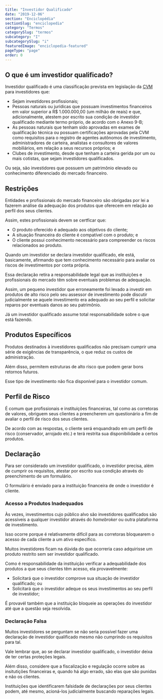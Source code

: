 ```yaml
---
title: "Investidor Qualificado"
date: "2019-12-06"
section: "Enciclopédia"
sectionSlug: "enciclopedia"
category: "Termos"
categorySlug: "termos"
subcategory: "I"
subcategorySlug: "i"
featuredImage: "enciclopedia-featured"
pageType: "page"
order: 0
---
```


## O que é um investidor qualificado?

Investidor qualificado é uma classificação prevista em legislação da [CVM](http://www.cvm.gov.br/legislacao/instrucoes/inst539.html) para investidores que:

- Sejam investidores profissionais;
- Pessoas naturais ou jurídicas que possuam investimentos financeiros em valor superior a R$ 1.000.000,00 (um milhão de reais) e que, adicionalmente, atestem por escrito sua condição de investidor qualificado mediante termo próprio, de acordo com o Anexo 9-B;
- As pessoas naturais que tenham sido aprovadas em exames de qualificação técnica ou possuam certificações aprovadas pela CVM como requisitos para o registro de agentes autônomos de investimento, administradores de carteira, analistas e consultores de valores mobiliários, em relação a seus recursos próprios; e
- Clubes de investimento, desde que tenham a carteira gerida por um ou mais cotistas, que sejam investidores qualificados.

Ou seja, são investidores que possuem um patrimônio elevado ou conhecimento diferenciado do mercado financeiro.

## Restrições

Entidades e profissionais do mercado financeiro são obrigadas por lei a fazerem análise da adequação dos produtos que oferecem em relação ao perfil dos seus clientes.

Assim, estes profissionais devem se certficar que:

- O produto oferecido é adequado aos objetivos do cliente;
- A situação financeira do cliente é compatível com o produto; e
- O cliente possui conhecimento necessário para compreender os riscos relacionados ao produto.

Quando um investidor se declara investidor qualificado, ele está, basicamente, afirmando que tem conhecimento necessário para avaliar os riscos de investimentos por conta própria.

Essa declaração retira a responsabilidade legal que as instituições e profissionais do mercado têm sobre eventuais problemas de adequação.

Assim, um pequeno investidor que erroneamente foi levado a investir em produtos de alto risco pelo seu assessor de investimento pode discutir judicialmente se aquele investimento era adequado ao seu perfil e solicitar reparos por eventuais danos ao seu patrimônio.

Já um investidor qualificado assume total responsabilidade sobre o que está fazendo.

## Produtos Específicos

Produtos destinados à investidores qualificados não precisam cumprir uma série de exigências de transparência, o que reduz os custos de administração.

Além disso, permitem estruturas de alto risco que podem gerar bons retornos futuros.

Esse tipo de investimento não fica disponível para o investidor comum.

## Perfil de Risco

É comum que profissionais e instituições financeiras, tal como as corretoras de valores, obriguem seus clientes a preencherem um questionário a fim de avaliar o perfil de risco dos seus clientes.

De acordo com as respostas, o cliente será enquandrado em um perfil de risco (conservador, arrojado etc.) e terá restrita sua disponibilidade a certos produtos.



## Declaração

Para ser considerado um investidor qualificado, o investidor precisa, além de cumprir os requisitos, atestar por escrito sua condição através do preenchimento de um formulário. 

O formulário é enviado para a instituição financeira de onde o investidor é cliente.



### Acesso a Produtos Inadequados

Às vezes, investimentos cujo público alvo são investidores qualificados são acessíveis a qualquer investidor através do *homebroker* ou outra plataforma de investimento.

Isso ocorre porque é relativamente difícil para as corretoras bloquearem o acesso de cada cliente a um ativo específico.

Muitos investidores ficam na dúvida do que ocorreria caso adquirisse um produto restrito sem ser investidor qualificado.

Como é responsabilidade da instituição verificar a adequabilidade dos produtos a que seus clientes têm acesso, ela provavelmente:

- Solicitará que o investidor comprove sua situação de investidor qualificado; ou
- Solicitará que o investidor adeque os seus investimentos ao seu perfil de investidor;

É provavél também que a instituição bloqueie as operações do investidor até que a questão seja resolvida.

### Declaração Falsa

Muitos investidores se perguntam se não seria possível fazer uma declaração de investidor qualificado mesmo não cumprindo os requisitos para tal.

Vale lembrar que, ao se declarar investidor qualificado, o investidor deixa de ter certas proteções legais.

Além disso, considere que a fiscalização e regulação ocorre sobre as insitutições financeiras e, quando há algo errado, são elas que são punidas e não os clientes.

Instituições que identificarem falsidade de declarações por seus clientes podem, até mesmo, acioná-los judicialmente buscando reparações legais.